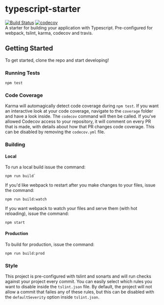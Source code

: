 # typescript-starter
[![Build Status](https://travis-ci.org/bennetthardwick/typescript-starter.svg?branch=master)](https://travis-ci.org/bennetthardwick/typescript-starter) [![codecov](https://codecov.io/gh/bennetthardwick/typescript-starter/branch/master/graph/badge.svg)](https://codecov.io/gh/bennetthardwick/typescript-starter)  
A starter for building your application with Typescript. Pre-configured for webpack, tslint, karma, codecov and travis.

## Getting Started

To get started, clone the repo and start developing!

### Running Tests
```
npm test
```

### Code Coverage
Karma will automagically detect code coverage during `npm test`. If you want an interactive look at your code coverage, navigate to the `coverage` folder and have a look inside. The `codecov` command will then be called. If you've allowed Codecov access to your repository, it will comment on every PR that is made, with details about how that PR changes code coverage. This can be disabled by removing the `codecov.yml` file.

### Building
#### Local
To run a local build issue the command:
```
npm run build`
```
If you'd like webpack to restart after you make changes to your files, issue the command:
```
npm run build:watch
```
If you want webpack to watch your files and serve them (with hot reloading), issue the command: 
```
npm start
```
#### Production
To build for production, issue the command:
```
npm run build:prod
```

### Style
This project is pre-configured with tslint and sonarts and will run checks against your project every commit. You can easily select which rules you want to disable inside the `tslint.json` file. By default, the project will not allow a commit that failes any of these rules, but this can be disabled with the `defaultSeverity` option inside `tslint.json`.
